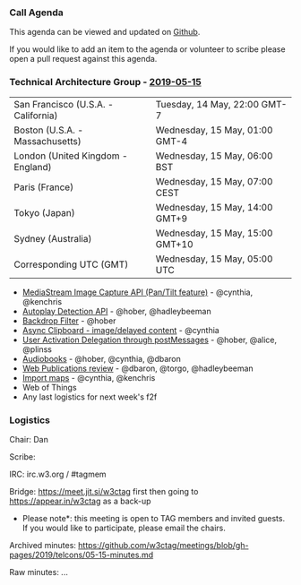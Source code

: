 ### Call Agenda

This agenda can be viewed and updated on [Github](https://github.com/w3ctag/meetings/blob/gh-pages/2019/telcons/05-15-agenda.md).

If you would like to add an item to the agenda or volunteer to scribe please open a pull request against this agenda.

### Technical Architecture Group - [2019-05-15](https://www.timeanddate.com/worldclock/converter.html?iso=20190515T050000&p1=224&p2=43&p3=136&p4=195&p5=248&p6=240)

<table>
<tr><td> San Francisco (U.S.A. - California) <td> Tuesday, 14 May, 22:00 GMT-7</td></tr>
<tr><td> Boston (U.S.A. - Massachusetts) <td> Wednesday, 15 May, 01:00 GMT-4</td></tr>
<tr><td> London (United Kingdom - England) <td> Wednesday, 15 May, 06:00 BST</td></tr>
<tr><td> Paris (France) <td> Wednesday, 15 May, 07:00 CEST</td></tr>
<tr><td> Tokyo (Japan) <td> Wednesday, 15 May, 14:00 GMT+9</td></tr>
<tr><td> Sydney (Australia) <td> Wednesday, 15 May, 15:00 GMT+10</td></tr>
<tr><td> Corresponding UTC (GMT) <td> Wednesday, 15 May, 05:00 UTC</td></tr>
</table>

* [MediaStream Image Capture API (Pan/Tilt feature)](https://github.com/w3ctag/design-reviews/issues/358) - @cynthia, @kenchris
* [Autoplay Detection API](https://github.com/w3ctag/design-reviews/issues/356) - @hober, @hadleybeeman
* [Backdrop Filter](https://github.com/w3ctag/design-reviews/issues/353) - @hober
* [Async Clipboard - image/delayed content](https://github.com/w3ctag/design-reviews/issues/350) - @cynthia
* [User Activation Delegation through postMessages](https://github.com/w3ctag/design-reviews/issues/347) - @hober, @alice, @plinss
* [Audiobooks](https://github.com/w3ctag/design-reviews/issues/345) - @hober, @cynthia, @dbaron
* [Web Publications review](https://github.com/w3ctag/design-reviews/issues/344) - @dbaron, @torgo, @hadleybeeman
* [Import maps](https://github.com/w3ctag/design-reviews/issues/340) - @cynthia, @kenchris
* Web of Things
* Any last logistics for next week's f2f

### Logistics

Chair: Dan

Scribe:

IRC: irc.w3.org / #tagmem

Bridge: https://meet.jit.si/w3ctag first then going to https://appear.in/w3ctag as a back-up

* Please note*: this meeting is open to TAG members and invited guests. If you would like to participate, please email the chairs.

Archived minutes: https://github.com/w3ctag/meetings/blob/gh-pages/2019/telcons/05-15-minutes.md

Raw minutes: ...
